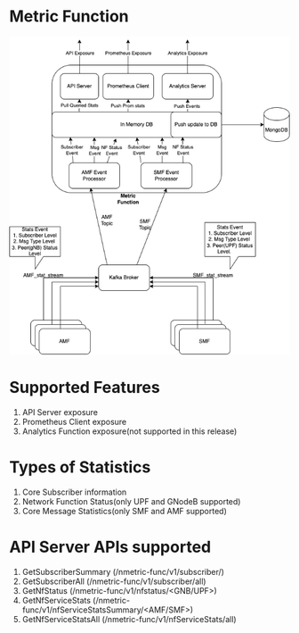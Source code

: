 <!--
SPDX-FileCopyrightText: 2022-present Intel Corporation

SPDX-License-Identifier: Apache-2.0
-->


# Metric Function

![Metric Function Architecture](/docs/images/Metric_Function_Arch.png)



# Supported Features
1. API Server exposure
2. Prometheus Client exposure
3. Analytics Function exposure(not supported in this release)

# Types of Statistics
1. Core Subscriber information
2. Network Function Status(only UPF and GNodeB supported)
3. Core Message Statistics(only SMF and AMF supported)

# API Server APIs supported
1. GetSubscriberSummary (/nmetric-func/v1/subscriber/<imsi>)
2. GetSubscriberAll (/nmetric-func/v1/subscriber/all)
3. GetNfStatus (/nmetric-func/v1/nfstatus/<GNB/UPF>)
4. GetNfServiceStats (/nmetric-func/v1/nfServiceStatsSummary/<AMF/SMF>)
5. GetNfServiceStatsAll (/nmetric-func/v1/nfServiceStats/all)

